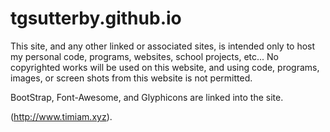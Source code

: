 # tgsutterby.github.io

This site, and any other linked or associated sites, is intended only to host my personal code, programs, websites, school projects, etc... No copyrighted works will be used on this website, and using code, programs, images, or screen shots from this website is not permitted. 

BootStrap, Font-Awesome, and Glyphicons are linked into the site.

(http://www.timiam.xyz).
